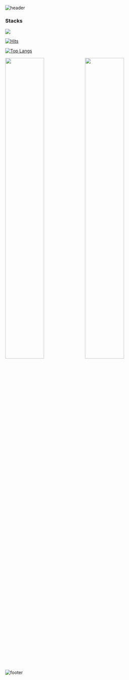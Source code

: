 ![header](https://capsule-render.vercel.app/api?type=waving&color=gradient&text=Insung&height=200)

### Stacks

<img src="https://img.shields.io/badge/React-41BADB?style=flat-square&logo=react&logoColor=white" />

<div align=left>
  
  [![Hits](https://hits.seeyoufarm.com/api/count/incr/badge.svg?url=https%3A%2F%2Fgithub.com%2Finsung1939&count_bg=%2356CB6F&title_bg=%23555555&icon=opsgenie.svg&icon_color=%23E7E7E7&title=TODAY/TOTAL&edge_flat=false)](https://hits.seeyoufarm.com)
  
 </div>

<p align=center>
  
[![Top Langs](https://github-readme-stats.vercel.app/api/top-langs/?username=insung1939&layout=compact)](https://github.com/anuraghazra/github-readme-stats)
  
 </p>

<p align="left">
  <img width="49.5%" src="https://github-readme-stats.vercel.app/api?username=insung1939&show_icons=true&theme=flag-india&hide_border=true" />
  <img width="49.5%" src="https://github-readme-streak-stats.herokuapp.com/?user=insung1939&theme=flag-india&hide_border=true" />
</p>

![footer](https://capsule-render.vercel.app/api?type=waving&color=gradient&section=footer)
